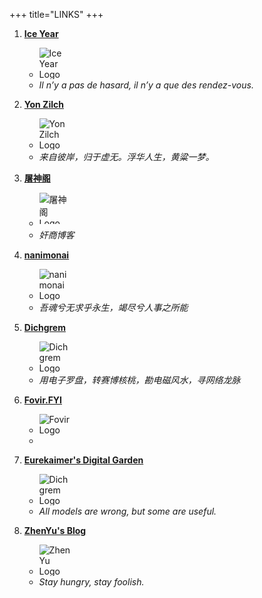 +++
title="LINKS"
+++

1. [**Ice Year**](https://iceyear.eu.org)

   - <img src="https://blog.iceyear.eu.org/android-chrome-512x512.webp" alt="Ice Year Logo" style="max-width: 50px; max-height: 50px;">
   - *Il n’y a pas de hasard, il n’y a que des rendez-vous.*

2. [**Yon Zilch**](https://yon.im/)

   - <img src="https://static.yon.im/image/avatar.webp" alt="Yon Zilch Logo" style="max-width: 50px; max-height: 50px;">
   - *来自彼岸，归于虚无。浮华人生，黄粱一梦。*

3. [**屠神阁**](https://dev-tusheng.pantheonsite.io/)

   - <img src="https://dev-tusheng.pantheonsite.io/wp-content/uploads/2021/09/1.jpg" alt="屠神阁 Logo" style="max-width: 50px; max-height: 50px;">
   - *奸商博客*

4. [**nanimonai**](https://blog.nanimonai.org/)

   - <img src="https://img.nanimonai.org/headimg.jpg" alt="nanimonai Logo" style="max-width: 50px; max-height: 50px;">
   - *吾魂兮无求乎永生，竭尽兮人事之所能*

5. [**Dichgrem**](https://blog.dich.bid/)

   - <img src="https://avatars.githubusercontent.com/u/128880743" alt="Dichgrem Logo" style="max-width: 50px; max-height: 50px;">
   - *用电子罗盘，转赛博核桃，勘电磁风水，寻网络龙脉*

6. [**Fovir.FYI**](https://fovir.fyi/)

   - <img src="https://avatars.githubusercontent.com/u/175422207?v=4" alt="Fovir Logo" style="max-width: 50px; max-height: 50px;">
   - 

7. [**Eurekaimer's Digital Garden**](https://eurekaimer.github.io/)

   - <img src="https://avatars.githubusercontent.com/u/88918522?v=4" alt="Dichgrem Logo" style="max-width: 50px; max-height: 50px;">
   - *All models are wrong, but some are useful.*

8. [**ZhenYu's Blog**](http://zhenyutongxue.com/)

   - <img src="http://zhenyutongxue.com/usr/uploads/2024/09/2712895295.jpg" alt="ZhenYu Logo" style="max-width: 50px; max-height: 50px;">
   - *Stay hungry, stay foolish.*
